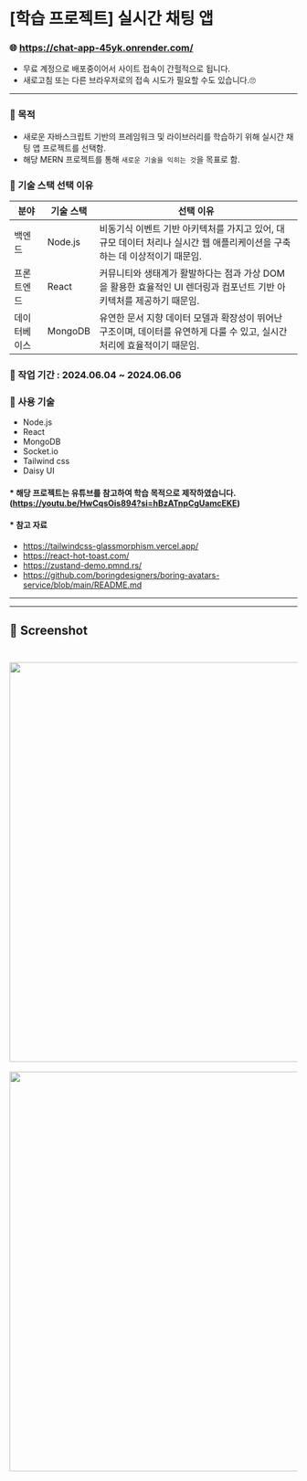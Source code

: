 # [학습 프로젝트] 실시간 채팅 앱

### 🌐 https://chat-app-45yk.onrender.com/
- 무료 계정으로 배포중이어서 사이트 접속이 간헐적으로 됩니다.
- 새로고침 또는 다른 브라우저로의 접속 시도가 필요할 수도 있습니다.🙄
---
### 🐣 목적
- 새로운 자바스크립트 기반의 프레임워크 및 라이브러리를 학습하기 위해 실시간 채팅 앱 프로젝트를 선택함.
- 해당 MERN 프로젝트를 통해 `새로운 기술을 익히는 것`을 목표로 함.

### 🐣 기술 스택 선택 이유  
| 분야       | 기술 스택 | 선택 이유                                                                                   |
|------------|----------|------------------------------------------------------------------------------|
| 백엔드     | Node.js |비동기식 이벤트 기반 아키텍처를 가지고 있어, 대규모 데이터 처리나 실시간 웹 애플리케이션을 구축하는 데 이상적이기 때문임. |
| 프론트엔드 | React | 커뮤니티와 생태계가 활발하다는 점과 가상 DOM을 활용한 효율적인 UI 렌더링과 컴포넌트 기반 아키텍처를 제공하기 때문임.                                                       |
| 데이터베이스 | MongoDB | 유연한 문서 지향 데이터 모델과 확장성이 뛰어난 구조이며, 데이터를 유연하게 다룰 수 있고, 실시간 처리에 효율적이기 때문임.                                   |

### 🐣 작업 기간 : 2024.06.04 ~ 2024.06.06

### 🐣 사용 기술
- Node.js
- React
- MongoDB
- Socket.io
- Tailwind css
- Daisy UI

#### * 해당 프로젝트는 유튜브를 참고하여 **학습 목적으로** 제작하였습니다. (https://youtu.be/HwCqsOis894?si=hBzATnpCgUamcEKE)

#### * 참고 자료
- https://tailwindcss-glassmorphism.vercel.app/
- https://react-hot-toast.com/
- https://zustand-demo.pmnd.rs/
- https://github.com/boringdesigners/boring-avatars-service/blob/main/README.md
---
---
## 👀 Screenshot <br><br>

<img src="https://github.com/chorok5/CHAT-APP/assets/157563710/fc9d8e8f-3446-47e4-8557-e13ca6262c74" width="700"/><br><br>
<img src="https://github.com/chorok5/CHAT-APP/assets/157563710/6dd4e010-6a6b-4785-86ba-cca3ca252ec5" width="700"/><br><br>

